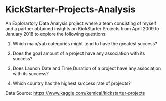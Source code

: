 # KickStarter-Projects-Analysis

An Explorartory Data Analysis project where a team consisting of myself and a partner obtained insights on KickStarter Projects from April 2009 to January 2018 to explore the following questions:

1. Which main/sub categories might tend to have the greatest success?

2. Does the goal amount of a project have any association with its success?

3. Does Launch Date and Time Duration of a project have any association with its success?

4. Which country has the highest success rate of projects?


Data Source: https://www.kaggle.com/kemical/kickstarter-projects
